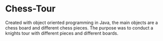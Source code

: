 # Chess-Tour

Created with object oriented programming in Java, the main objects are a chess board and different chess pieces. 
The purpose was to conduct a knights tour with different pieces and different boards.
